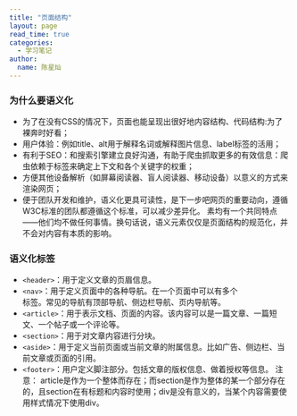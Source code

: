 ```yaml
---
title: "页面结构"
layout: page
read_time: true
categories: 
  - 学习笔记
author: 
  name: 陈星灿
---
```


### 为什么要语义化
* 为了在没有CSS的情况下，页面也能呈现出很好地内容结构、代码结构:为了裸奔时好看；
* 用户体验：例如title、alt用于解释名词或解释图片信息、label标签的活用；
* 有利于SEO：和搜索引擎建立良好沟通，有助于爬虫抓取更多的有效信息：爬虫依赖于标签来确定上下文和各个关键字的权重；
* 方便其他设备解析（如屏幕阅读器、盲人阅读器、移动设备）以意义的方式来渲染网页；
* 便于团队开发和维护，语义化更具可读性，是下一步吧网页的重要动向，遵循W3C标准的团队都遵循这个标准，可以减少差异化。
素均有一个共同特点——他们均不做任何事情。换句话说，语义元素仅仅是页面结构的规范化，并不会对内容有本质的影响。

### 语义化标签
* `<header>`：用于定义文章的页眉信息。
* `<nav>`：用于定义页面中的各种导航。在一个页面中可以有多个<nav>标签。常见的导航有顶部导航、侧边栏导航、页内导航等。
 * `<article>`：用于表示文档、页面的内容。该内容可以是一篇文章、一篇短文、一个帖子或一个评论等。
* `<section>`：用于对文章内容进行分块。
* `<aside>`：用于定义当前页面或当前文章的附属信息。比如广告、侧边栏、当前文章或页面的引用。
* `<footer>`：用户定义脚注部分。包括文章的版权信息、做着授权等信息。
注意：
article是作为一个整体而存在；而section是作为整体的某一个部分存在的，且section在有标题和内容时使用；div是没有意义的，当某个内容需要使用样式情况下使用div。